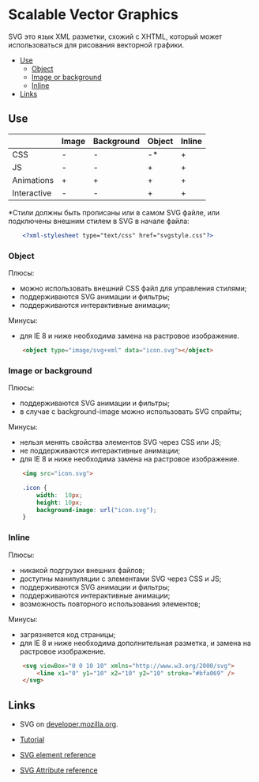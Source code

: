 # Scalable Vector Graphics
SVG это язык XML разметки, схожий с XHTML, который может использоваться для рисования векторной графики.

* [Use](#Use)
    * [Object](#Object)
    * [Image or background](#Image-or-background)
    * [Inline](#Inline)
* [Links](#Links)

## Use

|             | Image | Background | Object | Inline |
|-------------|-------|------------|--------|--------|
| CSS         |   -   |     -      |   -*   |   +    |
| JS          |   -   |     -      |   +    |   +    |
| Animations  |   +   |     +      |   +    |   +    |
| Interactive |   -   |     -      |   +    |   +    | 

*Стили должны быть прописаны или в самом SVG файле, или подключены внешним стилем в SVG в начале файла:

```svg
    <?xml-stylesheet type="text/css" href="svgstyle.css"?>
```  


### Object

Плюсы:
- можно использовать внешний CSS файл для управления стилями;
- поддерживаются SVG анимации и фильтры;
- поддерживаются интерактивные анимации;

Минусы:
- для IE 8 и ниже необходима замена на растровое изображение.

```html
    <object type="image/svg+xml" data="icon.svg"></object>
``` 


### Image or background

Плюсы:
- поддерживаются SVG анимации и фильтры;
- в случае с background-image можно использовать SVG спрайты;

Минусы:
- нельзя менять свойства элементов SVG через CSS или JS;
- не поддерживаются интерактивные анимации;
- для IE 8 и ниже необходима замена на растровое изображение.

```html
    <img src="icon.svg">
``` 

```css
    .icon {
        width:  10px;
    	height: 10px;
    	background-image: url("icon.svg");
    }
```     


### Inline

Плюсы:
- никакой подгрузки внешних файлов;
- доступны манипуляции с элементами SVG через CSS и JS;
- поддерживаются SVG анимации и фильтры;
- поддерживаются интерактивные анимации;
- возможность повторного использования элементов;

Минусы:
- загрязняется код страницы;
- для IE 8 и ниже необходима дополнительная разметка, и замена на растровое изображение.

```html
    <svg viewBox="0 0 10 10" xmlns="http://www.w3.org/2000/svg">
        <line x1="0" y1="10" x2="10" y2="10" stroke="#bfa069" />
    </svg>
``` 
    
    
## Links

- SVG on [developer.mozilla.org](https://developer.mozilla.org/en-US/docs/Web/SVG).
- [Tutorial](https://developer.mozilla.org/ru/docs/Web/SVG/Tutorial)


- [SVG element reference](https://developer.mozilla.org/en-US/docs/Web/SVG/Element)
- [SVG Attribute reference](https://developer.mozilla.org/en-US/docs/Web/SVG/Attribute)